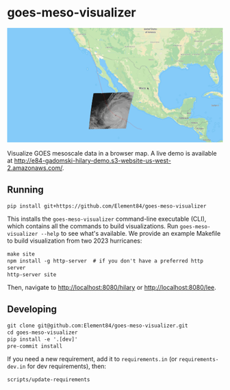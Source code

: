 # goes-meso-visualizer

![Hilary](./img/hilary.gif)

Visualize GOES mesoscale data in a browser map.
A live demo is available at <http://e84-gadomski-hilary-demo.s3-website-us-west-2.amazonaws.com/>.

## Running

```shell
pip install git+https://github.com/Element84/goes-meso-visualizer
```

This installs the `goes-meso-visualizer` command-line executable (CLI), which contains all the commands to build visualizations.
Run `goes-meso-visualizer --help` to see what's available.
We provide an example Makefile to build visualization from two 2023 hurricanes:

```shell
make site
npm install -g http-server  # if you don't have a preferred http server
http-server site
```

Then, navigate to <http://localhost:8080/hilary> or <http://localhost:8080/lee>.

## Developing

```shell
git clone git@github.com:Element84/goes-meso-visualizer.git
cd goes-meso-visualizer
pip install -e '.[dev]'
pre-commit install
```

If you need a new requirement, add it to `requirements.in` (or `requirements-dev.in` for dev requirements), then:

```shell
scripts/update-requirements
```
